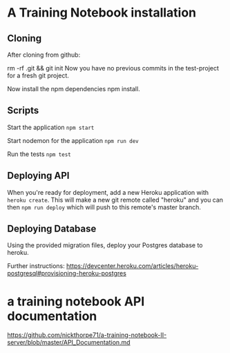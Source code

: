 # A Training Notebook installation

## Cloning
After cloning from github:

rm -rf .git && git init
Now you have no previous commits in the test-project for a fresh git project.

Now install the npm dependencies npm install.

## Scripts

Start the application `npm start`

Start nodemon for the application `npm run dev`

Run the tests `npm test`

## Deploying API

When you're ready for deployment, add a new Heroku application with `heroku create`. This will make a new git remote called "heroku" and you can then `npm run deploy` which will push to this remote's master branch.

## Deploying Database

Using the provided migration files, deploy your Postgres database to heroku.

Further instructions: 
https://devcenter.heroku.com/articles/heroku-postgresql#provisioning-heroku-postgres


# a training notebook API documentation
https://github.com/nickthorpe71/a-training-notebook-II-server/blob/master/API_Documentation.md
